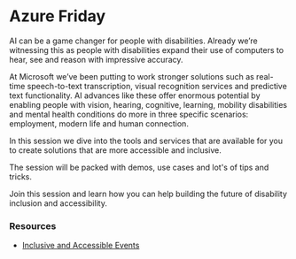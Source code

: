 # Azure Friday
AI can be a game changer for people with disabilities. Already we’re witnessing this as people with disabilities expand their use of computers to hear, see and reason with impressive accuracy.

At Microsoft we’ve been putting to work stronger solutions such as real-time speech-to-text transcription, visual recognition services and predictive text functionality. AI advances like these offer enormous potential by enabling people with vision, hearing, cognitive, learning, mobility disabilities and mental health conditions do more in three specific scenarios: employment, modern life and human connection.

In this session we dive into the tools and services that are available for you to create solutions that are more accessible and inclusive.

The session will be packed with demos, use cases and lot's of tips and tricks.

Join this session and learn how you can help building the future of disability inclusion and accessibility.


### Resources
- [Inclusive and Accessible Events](https://aka.ms/accessible-events-video)

